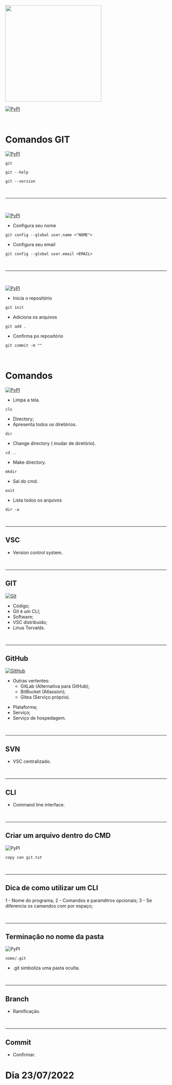 <img width= "300px" src="https://cdn.pixabay.com/photo/2014/07/15/23/36/github-394322_960_720.png">

[![PyPI](https://img.shields.io/badge/Data-06%2F07%2F2022-blueviolet?style=for-the-badge)]()

<br>

# Comandos GIT

[![PyPI](https://img.shields.io/badge/-Introdut%C3%B3rios-blueviolet?style=for-the-badge)]()

```
git 
```
```
git --help
```
```
git --version
```

<br>
<hr>
<br>

[![PyPI](https://img.shields.io/badge/-Configura%C3%A7%C3%A3o%20inicial-blueviolet?style=for-the-badge)]()

- Configura seu nome
```
git config --global user.name <"NOME">
```
- Configura seu email
```
git config --global user.email <EMAIL>
```

<br>
<hr>
<br>

[![PyPI](https://img.shields.io/badge/-Manipula%C3%A7%C3%A3o%20do%20reposit%C3%B3rio-blueviolet?style=for-the-badge)]()

- Inicía o repositório
```
git init
```
- Adiciona os arquivos
```
git add .
```
- Confirma po repositório
```
git commit -m ""
```

<br>

# Comandos

[![PyPI](https://img.shields.io/badge/-B%C3%A1sicos%20-blueviolet?style=for-the-badge)]()

- Limpa a tela.
```
cls 
```
- Directory;
- Apresenta todos os diretórios.
```
dir
```
- Change directory ( mudar de diretório).
```
cd ..
```
- Make directory.
```
mkdir
```
- Sai do cmd.
```
exit
```
- Lista todos os arquivos 
```
dir -a
```

<br>
<hr>

## VSC
- Version control system.

<br>
<hr>

## GIT

[![Git](https://img.shields.io/badge/git-%23F05033.svg?style=for-the-badge&logo=git&logoColor=white)]()

- Código;
- Git é um CLI;
- Software;
- VSC distribuído;
- Linus Torvalds.

<br>
<hr>

## GitHub

[![GitHub](https://img.shields.io/badge/github-%23121011.svg?style=for-the-badge&logo=github&logoColor=white)]()

+ Outras vertentes:
    - GitLab (Alternativa para GitHub);
    - BitBucket (Atlassion);
    - Gitea (Serviço próprio).
- Plataforma;
- Serviço;
- Serviço de hospedagem.

<br>
<hr>

## SVN
- VSC centralizado.

<br>
<hr>

## CLI
- Command line interface.

<br>
<hr>

## Criar um arquivo dentro do CMD

![PyPI](https://img.shields.io/badge/-Exemplo-blueviolet?style=for-the-badge)

```
copy con git.txt
```

<br>
<hr>

## Dica de como utilizar um CLI
1 - Nome do programa;
2 - Comandos e paramêtros opcionais;
3 - Se diferencia os camandos com por espaço;

<br>
<hr>

## Terminação no nome da pasta 

![PyPI](https://img.shields.io/badge/-Exemplo-blueviolet?style=for-the-badge)

```
nome/.git
```
- .git simboliza uma pasta oculta.

<br>
<hr>

## Branch
- Ramificação.

<br>
<hr>

## Commit
- Confirmar.


# Dia 23/07/2022